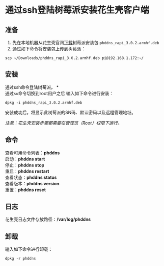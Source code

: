 # 通过ssh登陆树莓派安装花生壳客户端
## 准备
1. 先在本地机器从花生壳官网[下载](https://hsk.oray.com/download)树莓派安装包:`phddns_rapi_3.0.2.armhf.deb`   
2. 通过如下命令将安装包上传到树莓派：  

```
scp ~/Downloads/phddns_rapi_3.0.2.armhf.deb pi@192.168.1.172:~/
```

## 安装
通过ssh命令登陆树莓派。
*   
通过`su`命令切换到root用户之后
输入如下命令进行安装：

```
dpkg -i phddns_rapi_3.0.2.armhf.deb
```
安装成功后，将显示此树莓派的SN码、默认密码以及远程管理地址。
  
*注意：花生壳安装步骤都需要在管理员（Root）权限下运行。* 
## 命令
查看可用命令列表：**phddns**  
启动：**phddns start**  
停止：**phddns stop**  
重启：**phddns restart**  
查看状态：**phddns status**  
查看版本：**phddns version**  
重置：**phddns reset** 
## 日志
花生壳日志文件存放路径：**/var/log/phddns** 
## 卸载
输入如下命令进行卸载：

```
dpkg -r phddns
```